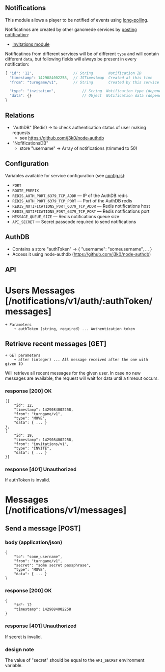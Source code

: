 Notifications
-------------

This module allows a player to be notified of events using [long-polling](#retrieve-recent-messages-get).

Notificatinos are created by other ganomede services by [posting notification](#send-a-message-post):

  * [Invitations module](/api-docs/invitations.md)

Notificatinos from different services will be of different `type` and will contain different `data`, but following fields will always be present in every notification:

```js
{ "id": '12',                  // String       Notification ID
  "timestamp": 1429084002258,  // JSTimestmap  Created at this time
  "from": "turngame/v1",       // String       Created by this service

  "type": "invitation",            // String  Notification type (depends on the service)
  "data": {}                       // Object  Notification data (depends on the service and type)
}
```

Relations
---------

 * "AuthDB" (Redis) -> to check authentication status of user making requests
   * see https://github.com/j3k0/node-authdb
 * "NofificationsDB"
   * store "username" -> Array of notifications (trimmed to 50)

Configuration
-------------

Variables available for service configuration (see [config.js](/config.js)):

 * `PORT`
 * `ROUTE_PREFIX`
 * `REDIS_AUTH_PORT_6379_TCP_ADDR` — IP of the AuthDB redis
 * `REDIS_AUTH_PORT_6379_TCP_PORT` — Port of the AuthDB redis
 * `REDIS_NOTIFICATIONS_PORT_6379_TCP_ADDR` — Redis notifications host
 * `REDIS_NOTIFICATIONS_PORT_6379_TCP_PORT` — Redis notifications port
 * `MESSAGE_QUEUE_SIZE` — Redis notifications queue size
 * `API_SECRET` — Secret passcode required to send notifications

AuthDB
------

 * Contains a store "authToken" -> { "username": "someusername", ... }
 * Access it using node-authdb (https://github.com/j3k0/node-authdb)

API
---

# Users Messages [/notifications/v1/auth/:authToken/messages]

    + Parameters
        + authToken (string, required) ... Authentication token

## Retrieve recent messages [GET]

    + GET parameters
        + after (integer) ... All message received after the one with given ID

Will retrieve all recent messages for the given user. In case no new messages are available, the request will wait for data until a timeout occurs.

### response [200] OK

    [{
        "id": 12,
        "timestamp": 1429084002258,
        "from": "turngame/v1",
        "type": "MOVE",
        "data": { ... }
    },
    {
        "id": 19,
        "timestamp": 1429084002258,
        "from": "invitations/v1",
        "type": "INVITE",
        "data": { ... }
    }]

### response [401] Unauthorized

If authToken is invalid.

# Messages [/notifications/v1/messages]

## Send a message [POST]

### body (application/json)

    {
        "to": "some_username",
        "from": "turngame/v1",
        "secret": "some secret passphrase",
        "type": "MOVE",
        "data": { ... }
    }

### response [200] OK

    {
        "id": 12
        "timestamp": 1429084002258
    }

### response [401] Unauthorized

If secret is invalid.

### design note

The value of "secret" should be equal to the `API_SECRET` environment variable.

